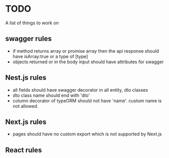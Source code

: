 # TODO
A list of things to work on

## swagger rules

- if method returns array or promise array then the api response should have isArray:true or a type of [type]
- objects returned or in the body input should have attributes for swagger

## Nest.js rules

- all fields should have swagger decorator in all entity, dto classes
- dto class name should end with 'dto'
- column decorator of typeORM should not have 'name'. custom name is not allowed.

## Next.js rules

- pages should have no custom export which is not supported by Next.js

## React rules

